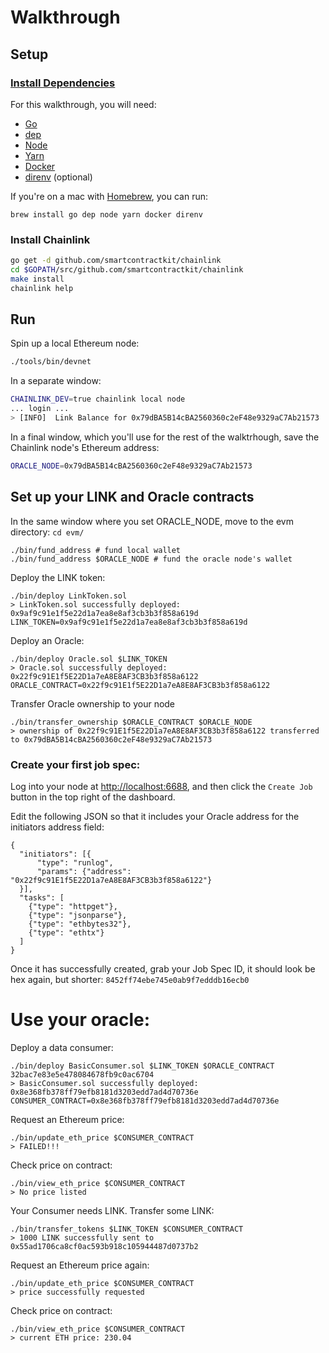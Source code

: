 # Walkthrough

## Setup

### [Install Dependencies](https://github.com/smartcontractkit/chainlink#install)

For this walkthrough, you will need:

- [Go](https://golang.org/doc/install#install)
- [dep](https://github.com/golang/dep#installation)
- [Node](https://nodejs.org/en/download/package-manager/)
- [Yarn](https://yarnpkg.com/lang/en/docs/install/#mac-stable)
- [Docker](https://www.docker.com/get-started)
- [direnv](https://direnv.net/) (optional)

If you're on a mac with [Homebrew](https://brew.sh/), you can run:

`brew install go dep node yarn docker direnv`

### Install Chainlink


```bash
go get -d github.com/smartcontractkit/chainlink
cd $GOPATH/src/github.com/smartcontractkit/chainlink
make install
chainlink help
```

## Run

Spin up a local Ethereum node:

```bash
./tools/bin/devnet
```

In a separate window:

```bash
CHAINLINK_DEV=true chainlink local node
... login ...
> [INFO]  Link Balance for 0x79dBA5B14cBA2560360c2eF48e9329aC7Ab21573
```

In a final window, which you'll use for the rest of the walktrhough, save the Chainlink node's Ethereum address:
```bash
ORACLE_NODE=0x79dBA5B14cBA2560360c2eF48e9329aC7Ab21573
```

## Set up your LINK and Oracle contracts
In the same window where you set ORACLE_NODE, move to the evm directory: `cd evm/`

```
./bin/fund_address # fund local wallet
./bin/fund_address $ORACLE_NODE # fund the oracle node's wallet
```

Deploy the LINK token:

```
./bin/deploy LinkToken.sol
> LinkToken.sol successfully deployed: 0x9af9c91e1f5e22d1a7ea8e8af3cb3b3f858a619d
LINK_TOKEN=0x9af9c91e1f5e22d1a7ea8e8af3cb3b3f858a619d
```

Deploy an Oracle:

```
./bin/deploy Oracle.sol $LINK_TOKEN
> Oracle.sol successfully deployed: 0x22f9c91E1f5E22D1a7eA8E8AF3CB3b3f858a6122
ORACLE_CONTRACT=0x22f9c91E1f5E22D1a7eA8E8AF3CB3b3f858a6122
```
Transfer Oracle ownership to your node


```
./bin/transfer_ownership $ORACLE_CONTRACT $ORACLE_NODE
> ownership of 0x22f9c91E1f5E22D1a7eA8E8AF3CB3b3f858a6122 transferred to 0x79dBA5B14cBA2560360c2eF48e9329aC7Ab21573
```

### Create your first job spec:

Log into your node at [http://localhost:6688](http://localhost:6688), and then click the `Create Job` button in the top right of the dashboard.

Edit the following JSON so that it includes your Oracle address for the initiators address field:
```
{
  "initiators": [{
      "type": "runlog",
      "params": {"address": "0x22f9c91E1f5E22D1a7eA8E8AF3CB3b3f858a6122"}
  }],
  "tasks": [
    {"type": "httpget"},
    {"type": "jsonparse"},
    {"type": "ethbytes32"},
    {"type": "ethtx"}
  ]
}
```

Once it has successfully created, grab your Job Spec ID, it should look be hex again, but shorter: `8452ff74ebe745e0ab9f7edddb16ecb0 `


# Use your oracle:
Deploy a data consumer:

```
./bin/deploy BasicConsumer.sol $LINK_TOKEN $ORACLE_CONTRACT 32bac7e83e5e478084678fb9c0ac6704
> BasicConsumer.sol successfully deployed: 0x8e368fb378ff79efb8181d3203edd7ad4d70736e
CONSUMER_CONTRACT=0x8e368fb378ff79efb8181d3203edd7ad4d70736e
```

Request an Ethereum price:

```
./bin/update_eth_price $CONSUMER_CONTRACT
> FAILED!!!
```

Check price on contract:

```
./bin/view_eth_price $CONSUMER_CONTRACT
> No price listed
```

Your Consumer needs LINK. Transfer some LINK:

```
./bin/transfer_tokens $LINK_TOKEN $CONSUMER_CONTRACT
> 1000 LINK successfully sent to 0x55ad1706ca8cf0ac593b918c105944487d0737b2
```

Request an Ethereum price again:

```
./bin/update_eth_price $CONSUMER_CONTRACT
> price successfully requested
```

Check price on contract:

```
./bin/view_eth_price $CONSUMER_CONTRACT
> current ETH price: 230.04
```
